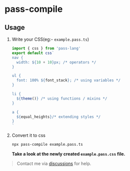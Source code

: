 # pass-compile

## Usage

1. Write your CSS(eg:- `example.pass.ts`)
    ```js
    import { css } from 'pass-lang'
    export default css`
    nav {
      width: ${10 + 10}px; /* operators */
    }

    ul {
      font: 100% ${font_stack}; /* using variables */
    }

    li {
      ${theme()} /* using functions / mixins */
    }

    a {
      ${equal_heights}/* extending styles */
    }
    `
    ```
2. Convert it to css
    ```bash
    npx pass-compile example.pass.ts
    ```
    **Take a look at the newly created `example.pass.css` file.**

> Contact me via [discussions](https://github.com/ksenginew/pass-lang/discussions) for help.

